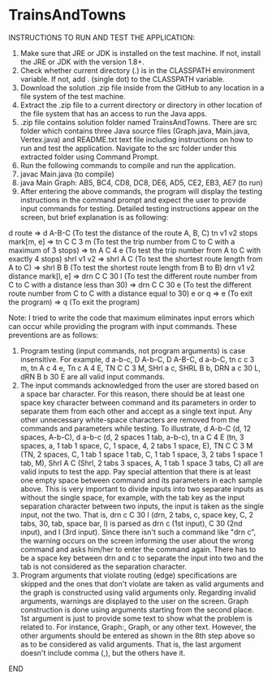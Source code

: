# TrainsAndTowns

INSTRUCTIONS TO RUN AND TEST THE APPLICATION:

1. Make sure that JRE or JDK is installed on the test machine. If not, install the JRE or JDK with the version 1.8+.
2. Check whether current directory (.) is in the CLASSPATH environment variable. If not, add . (single dot) to the CLASSPATH variable.
3. Download the solution .zip file inside from the GitHub to any location in a file system of the test machine.
4. Extract the .zip file to a current directory or directory in other location of the file system that has an access to run the Java apps.
5. .zip file contains solution folder named TrainsAndTowns. There are src folder which contains three Java source files (Graph.java,
Main.java, Vertex.java) and README.txt text file including instructions on how to run and test the application.
Navigate to the src folder under this extracted folder using Command Prompt.
6. Run the following commands to compile and run the application.
7. javac Main.java (to compile)
8. java Main Graph: AB5, BC4, CD8, DC8, DE6, AD5, CE2, EB3, AE7 (to run)
9. After entering the above commands, the program will display the testing instructions in the command prompt and
expect the user to provide input commands for testing. Detailed testing instructions appear on the screen, but brief explanation is
as following:

d route => d A-B-C (To test the distance of the route A, B, C)
tn v1 v2 stops mark[m, e] => tn C C 3 m (To test the trip number from C to C with a maximum of 3 stops)
						  => tn A C 4 e (To test the trip number from A to C with exactly 4 stops)
shrl v1 v2 => shrl A C (To test the shortest route length from A to C)
		   => shrl B B (To test the shortest route length from B to B)
drn v1 v2 distance mark[l, e] => drn C C 30 l (To test the different route number from C to C with a distance less than 30)
							  => drn C C 30 e (To test the different route number from C to C with a distance equal to 30)
e or q => e (To exit the program)
	   => q (To exit the program)

Note: I tried to write the code that maximum eliminates input errors which can occur while providing the program with input commands. 
These preventions are as follows: 

1. Program testing (input commands, not program arguments) is case insensitive. For example, 
d a-b-c, D A-b-C, D A-B-C, d a-b-C, tn c c 3 m, tn A c 4 e, Tn c A 4 E, TN C C 3 M, SHrl a c, SHRL B b, DRN a c 30 L, dRN B b 30 E 
are all valid input commands. 
2. The input commands acknowledged from the user are stored based on a space bar character. For this reason, there should be 
at least one space key character between command and its parameters in order to separate them from each other and accept as 
a single text input. Any other unnecessary white-space characters are removed from the commands and parameters while testing. 
To illustrate, d            A-b-C (d, 12 spaces, A-b-C), d  	a-b-c (d, 2 spaces 1 tab, a-b-c), tn   a	 C 4		 E 
(tn, 3 spaces, a, 1 tab 1 space, C, 1 space, 4, 2 tabs 1 space, E), TN 	C	 	C	 3		 	M 
(TN, 2 spaces, C, 1 tab 1 space 1 tab, C, 1 tab 1 space, 3, 2 tabs 1 space 1 tab, M), Shrl		   A	 			C 
(Shrl, 2 tabs 3 spaces, A, 1 tab 1 space 3 tabs, C) all are valid inputs to test the app. Pay special attention that there is at least 
one empty space between command and its parameters in each sample above. This is very important to divide inputs into two separate 
inputs as without the single space, for example, with the tab key as the input separation character between two inputs, the input is 
taken as the single input, not the two. That is, drn		c C		30	 l (drn, 2 tabs, c, space key, C, 2 tabs, 30, tab, space bar, l) 
is parsed as drn		c (1st input), C		30 (2nd input), and l (3rd input). Since there isn't such a command like "drn		c", 
the warning occurs on the screen informing the user about the wrong command and asks him/her to enter the command again. There has to be 
a space key between drn and c to separate the input into two and the tab is not considered as the separation character.
3. Program arguments that violate routing (edge) specifications are skipped and the ones that don't violate are taken as valid arguments
and the graph is constructed using valid arguments only. Regarding invalid arguments, warnings are displayed to the user on the screen.
Graph construction is done using arguments starting from the second place. 1st argument is just to provide some text to show what the
problem is related to. For instance, Graph:, Graph, or any other text. However, the other arguments should be entered as shown in the 8th
step above so as to be considered as valid arguments. That is, the last argument doesn't include comma (,), but the others have it.

END